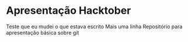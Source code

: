 # Apresentação Hacktober

Teste que eu mudei o que estava escrito
Mais uma linha
Repositório para apresentação básica sobre git
